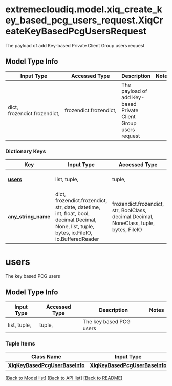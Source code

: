 # extremecloudiq.model.xiq_create_key_based_pcg_users_request.XiqCreateKeyBasedPcgUsersRequest

The payload of add Key-based Private Client Group users request

## Model Type Info
Input Type | Accessed Type | Description | Notes
------------ | ------------- | ------------- | -------------
dict, frozendict.frozendict,  | frozendict.frozendict,  | The payload of add Key-based Private Client Group users request | 

### Dictionary Keys
Key | Input Type | Accessed Type | Description | Notes
------------ | ------------- | ------------- | ------------- | -------------
**[users](#users)** | list, tuple,  | tuple,  | The key based PCG users | 
**any_string_name** | dict, frozendict.frozendict, str, date, datetime, int, float, bool, decimal.Decimal, None, list, tuple, bytes, io.FileIO, io.BufferedReader | frozendict.frozendict, str, BoolClass, decimal.Decimal, NoneClass, tuple, bytes, FileIO | any string name can be used but the value must be the correct type | [optional]

# users

The key based PCG users

## Model Type Info
Input Type | Accessed Type | Description | Notes
------------ | ------------- | ------------- | -------------
list, tuple,  | tuple,  | The key based PCG users | 

### Tuple Items
Class Name | Input Type | Accessed Type | Description | Notes
------------- | ------------- | ------------- | ------------- | -------------
[**XiqKeyBasedPcgUserBaseInfo**](XiqKeyBasedPcgUserBaseInfo.md) | [**XiqKeyBasedPcgUserBaseInfo**](XiqKeyBasedPcgUserBaseInfo.md) | [**XiqKeyBasedPcgUserBaseInfo**](XiqKeyBasedPcgUserBaseInfo.md) |  | 

[[Back to Model list]](../../README.md#documentation-for-models) [[Back to API list]](../../README.md#documentation-for-api-endpoints) [[Back to README]](../../README.md)


